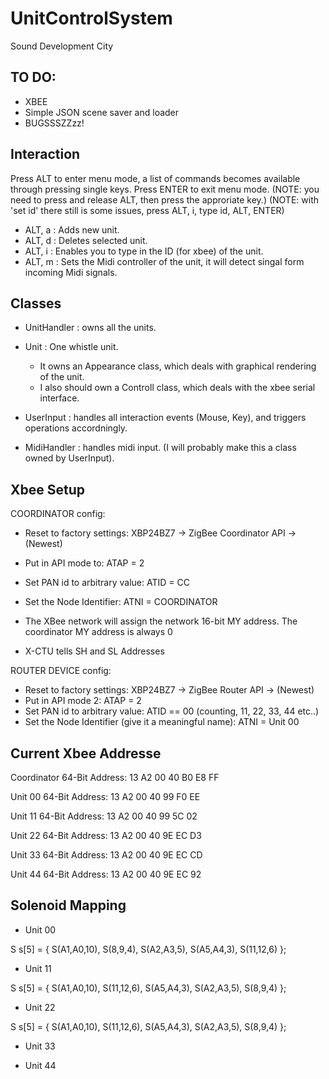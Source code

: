 UnitControlSystem
=================

Sound Development City

## TO DO: ##
*	XBEE
*	Simple JSON scene saver and loader
*	BUGSSSZZzz!

## Interaction ##

Press ALT to enter menu mode, a list of commands becomes available through pressing single keys.
Press ENTER to exit menu mode.
(NOTE: you need to press and release ALT, then press the approriate key.)
(NOTE: with 'set id' there still is some issues, press ALT, i, type id, ALT, ENTER)

*	ALT, a : Adds new unit.
*	ALT, d : Deletes selected unit.
*	ALT, i : Enables you to type in the ID (for xbee) of the unit.
*	ALT, m : Sets the Midi controller of the unit, it will detect singal form incoming Midi signals. 

## Classes ##

* 	UnitHandler : owns all the units.

*	Unit : One whistle unit.
	* It owns an Appearance class, which deals with graphical rendering of the unit.
	* I also should own a Controll class, which deals with the xbee serial interface.


*	UserInput : handles all interaction events (Mouse, Key), and triggers operations accordningly. 
*	MidiHandler : handles midi input. (I will probably make this a class owned by UserInput).

## Xbee Setup ##

COORDINATOR config:
  
 *	Reset to factory settings: XBP24BZ7 -> ZigBee Coordinator API -> (Newest)
 *	Put in API mode to: ATAP = 2
 *	Set PAN id to arbitrary value:	ATID = CC
 *	Set the Node Identifier: ATNI = COORDINATOR


 * 	The XBee network will assign the network 16-bit MY address. The coordinator MY address is always 0
 
*  	X-CTU tells SH and SL Addresses
 
 ROUTER DEVICE config:
  
 *	Reset to factory settings: XBP24BZ7 -> ZigBee Router API -> (Newest)	
 *	Put in API mode 2:	ATAP = 2
 *  Set PAN id to arbitrary value:	ATID == 00 (counting, 11, 22, 33, 44 etc..)
 * 	Set the Node Identifier (give it a meaningful name): ATNI = Unit 00

## Current Xbee Addresse ##

Coordinator
64-Bit Address: 13 A2 00 40 B0 E8 FF

Unit 00
64-Bit Address: 13 A2 00 40 99 F0 EE

Unit 11
64-Bit Address: 13 A2 00 40 99 5C 02

Unit 22
64-Bit Address: 13 A2 00 40 9E EC D3

Unit 33
64-Bit Address: 13 A2 00 40 9E EC CD

Unit 44
64-Bit Address: 13 A2 00 40 9E EC 92


## Solenoid Mapping ##

* Unit 00

S s[5] = {
  S(A1,A0,10),
  S(8,9,4),
  S(A2,A3,5),
  S(A5,A4,3),
  S(11,12,6)
};

* Unit 11

S s[5] = {
  S(A1,A0,10),
  S(11,12,6),
  S(A5,A4,3),
  S(A2,A3,5),
  S(8,9,4)
};

* Unit 22

S s[5] = {
  S(A1,A0,10),
  S(11,12,6),
  S(A5,A4,3),
  S(A2,A3,5),
  S(8,9,4)
};

* Unit 33

* Unit 44
